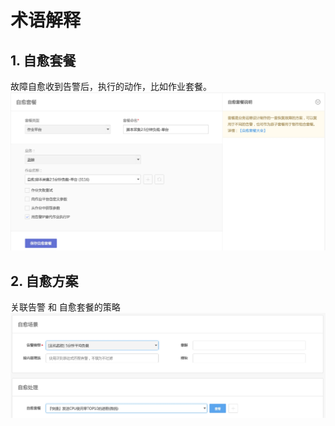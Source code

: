 # 术语解释

## 1. 自愈套餐
故障自愈收到告警后，执行的动作，比如作业套餐。
![](media/15372664572577.jpg)


## 2. 自愈方案
关联告警 和 自愈套餐的策略
![](media/15372664875934.jpg)

